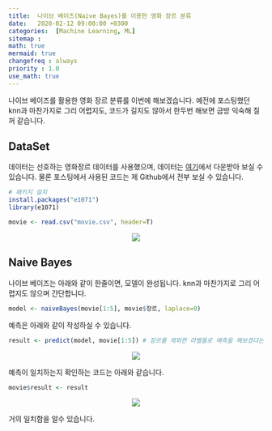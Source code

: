 ```yaml
---
title:  나이브 베이즈(Naive Bayes)를 이용한 영화 장르 분류
date:   2020-02-12 09:00:00 +0300
categories:  [Machine Learning, ML]
sitemap :
math: true
mermaid: true
changefreq : always
priority : 1.0
use_math: true
---
```


나이브 베이즈를 활용한 영화 장르 분류를 이번에 해보겠습니다. 예전에 포스팅했던 knn과 마찬가지로 그리 어렵지도, 코드가 길지도 않아서 한두번 해보면 금방 익숙해 질꺼 같습니다.


## DataSet

데이터는 선호하는 영화장르 데이터를 사용했으며, 데이터는 [여기](https://github.com/KEJdev/DataSet/tree/master/DataSet)에서 다운받아 보실 수 있습니다. 물론 포스팅에서 사용된 코드는 제 Github에서 전부 보실 수 있습니다.

```r
# 패키지 설치 
install.packages("e1071")
library(e1071)

movie <- read.csv("movie.csv", header=T)
```

<center><img src="../../assets//images/NB2.png" ></center>

## Naive Bayes

나이브 베이즈는 아래와 같이 한줄이면, 모델이 완성됩니다. knn과 마찬가지로 그리 어렵지도 않으며 간단합니다.

```r
model <- naiveBayes(movie[1:5], movie$장르, laplace=0)
```

예측은 아래와 같이 작성하실 수 있습니다.

```r
result <- predict(model, movie[1:5]) # 장르를 제외한 라벨들로 예측을 해보겠다는 코드
```

<center><img src="../../assets//images/NB3.png" ></center>


예측이 일치하는지 확인하는 코드는 아래와 같습니다.

```r
movie$result <- result
```

<center><img src="../../assets//images/NB4.png" ></center>

거의 일치함을 알수 있습니다.

